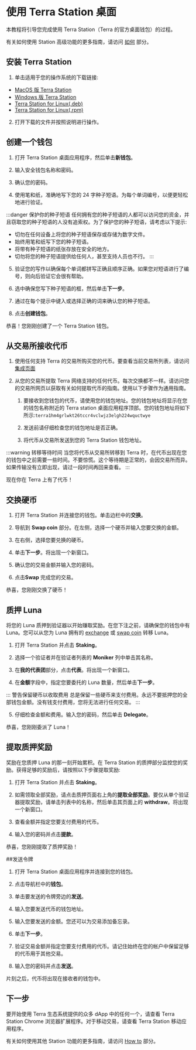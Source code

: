 # 使用 Terra Station 桌面

本教程将引导您完成使用 Terra Station（Terra 的官方桌面钱包）的过程。

有关如何使用 Station 高级功能的更多指南，请访问 [如何](/ja/How-to/Terra-Station/Wallet.html) 部分。

## 安装 Terra Station

1. 单击适用于您的操作系统的下载链接:

- [MacOS 版 Terra Station](https://github.com/terra-money/station/releases/download/v3.5.0/Terra.Station-1.1.0.dmg)
- [Windows 版 Terra Station](https://github.com/terra-money/station/releases/download/v3.5.0/Terra.Station.Setup.1.1.0.exe)
- [Terra Station for Linux(.deb)](https://github.com/terra-money/station/releases/download/v3.5.0/station-electron_1.1.1_amd64.deb)
- [Terra Station for Linux(.rpm)](https://github.com/terra-money/station/releases/download/v3.5.0/station-electron-1.1.1.x86_64.rpm)

2. 打开下载的文件并按照说明进行操作。

## 创建一个钱包

1. 打开 Terra Station 桌面应用程序，然后单击**新钱包**。

2. 输入安全钱包名称和密码。

3. 确认您的密码。

4. 使用笔和纸，准确地写下您的 24 字种子短语。为每个单词编号，以便更轻松地进行验证。

:::danger 保护你的种子短语
任何拥有您的种子短语的人都可以访问您的资金，并且窃取您的种子短语的人没有追索权。为了保护您的种子短语，请考虑以下提示:

- 切勿在任何设备上将您的种子短语保存或存储为数字文件。
- 始终用笔和纸写下您的种子短语。
- 将带有种子短语的纸张存放在安全的地方。
- 切勿将您的种子短语提供给任何人，甚至支持人员也不行。
:::

5. 验证您的写作以确保每个单词都拼写正确且顺序正确。如果您对短语进行了编号，则向后验证它会很有帮助。

5. 选中确保您写下种子短语的框，然后单击**下一步**。

6. 通过在每个提示中键入或选择正确的词来确认您的种子短语。

7. 点击**创建钱包**。

恭喜！您刚刚创建了一个 Terra Station 钱包。

## 从交易所接收代币

1. 使用任何支持 Terra 的交易所购买您的代币。要查看当前交易所列表，请访问 [集成页面](/ja/Reference/integrations.html#exchanges)

1. 从您的交易所提取 Terra 网络支持的任何代币。每次交换都不一样。请访问您的交易所网页以获取有关如何提取代币的指南。使用以下步骤作为通用指南。

    1. 要接收到您钱包的代币，请使用您的钱包地址。您的钱包地址将显示在您的钱包名称附近的 Terra station 桌面应用程序顶部。您的钱包地址将如下所示:`terra1hm4grlwkt26tccr4vclwjz3elgh224wquctwye`

    1. 发送前请仔细检查您的钱包地址是否正确。

    1. 将代币从交易所发送到您的 Terra Station 钱包地址。

:::warning 转移等待时间
当您将代币从交易所转移到 Terra 时，在代币出现在您的钱包中之前需要一些时间。不要惊慌。这个等待期是正常的，会因交易所而异。如果传输没有立即出现，请过一段时间再回来查看。
:::

现在你在 Terra 上有了代币！ 

## 交换硬币

1. 打开 Terra Station 并连接您的钱包。单击边栏中的**交换**。

2. 导航到 **Swap coin** 部分。在左侧，选择一个硬币并输入您要交换的金额。

3. 在右侧，选择您要兑换的硬币。

4. 单击**下一步**。将出现一个新窗口。

5. 确认您的交易金额并输入您的密码。

6. 点击**Swap** 完成您的交易。

恭喜，您刚刚交换了硬币！

## 质押 Luna

将您的 Luna 质押到验证器以开始赚取奖励。在您下注之前，请确保您的钱包中有 Luna。您可以从您为 Luna 拥有的 [exchange](#receive-tokens-from-an-exchange) 或 [swap coin](#swap-coins) 转移 Luna。

1. 打开 Terra Station 并点击 **Staking**。

2. 选择一个验证者并在验证者列表的 **Moniker** 列中单击其名称。

3. 在**我的代表团**部分，点击**代表**。将出现一个新窗口。

4. 在**金额**字段中，指定您要委托的 Luna 数量，然后单击**下一步**。

::: 警告保留硬币以收取费用
总是保留一些硬币来支付费用。永远不要抵押您的全部钱包金额。没有钱支付费用，您将无法进行任何交易。
:::

5. 仔细检查金额和费用。输入您的密码，然后单击 **Delegate**。

恭喜，您刚刚委派了 Luna！

## 提取质押奖励

奖励在您质押 Luna 的那一刻开始累积。在 Terra Station 的质押部分监控您的奖励。获得足够的奖励后，请按照以下步骤提取奖励:

1. 打开 Terra Station 并点击 **Staking**。

2. 如需领取全部奖励，请点击质押页面右上角的**提取全部奖励**。要仅从单个验证器提取奖励，请单击列表中的名称，然后单击其页面上的 **withdraw**。将出现一个新窗口。

2. 查看金额并指定您要支付费用的代币。

3. 输入您的密码并点击**提款**。

恭喜，您刚刚提取了质押奖励！

##发送令牌

1. 打开 Terra Station 桌面应用程序并连接到您的钱包。

2. 点击导航栏中的**钱包**。

3. 单击要发送的令牌旁边的**发送**。

3. 输入您要发送代币的钱包地址。

4. 输入您要发送的金额。您还可以为交易添加备忘录。

5. 单击**下一步**。

6. 验证交易金额并指定您要支付费用的代币。请记住始终在您的帐户中保留足够的代币用于其他交易。

7. 输入您的密码并点击**发送**。

片刻之后，代币将出现在接收者的钱包中。

## 下一步

要开始使用 Terra 生态系统提供的众多 dApp 中的任何一个，请查看 Terra Station Chrome 浏览器扩展程序。对于移动交易，请查看 Terra Station 移动应用程序。

有关如何使用其他 Station 功能的更多指南，请访问 [How to](/ja/How-to/Terra-Station/Wallet.html) 部分。